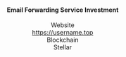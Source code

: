 <h4 align="center">Email Forwarding Service Investment</h4>
<div align="center">
Website<br>
<a href="https://username.top">https://username.top</a><br>
Blockchain<br>
Stellar<br>
</div>
